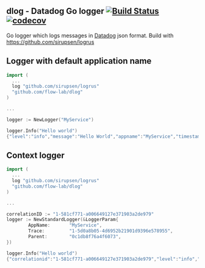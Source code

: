 ## dlog - Datadog Go logger [![Build Status](https://travis-ci.org/flow-lab/dlog.svg?branch=master)](https://travis-ci.org/flow-lab/dlog) [![codecov](https://codecov.io/gh/flow-lab/dlog/branch/master/graph/badge.svg)](https://codecov.io/gh/flow-lab/dlog)

Go logger which logs messages in [Datadog](https://docs.datadoghq.com/logs/)
json format. Build with https://github.com/sirupsen/logrus

## Logger with default application name

```go
import (
  ...
  log "github.com/sirupsen/logrus"
  "github.com/flow-lab/dlog"
)

...

logger := NewLogger("MyService")

logger.Info("Hello world")
{"level":"info","message":"Hello World","appname":"MyService","timestamp":"2018-04-15T21:06:00+02:00"}
```

## Context logger

```go
import (
  ...
  log "github.com/sirupsen/logrus"
  "github.com/flow-lab/dlog"
)

...

correlationID := "1-581cf771-a006649127e371903a2de979"
logger := NewStandardLogger(&LoggerParam{
		AppName:       "MyService",
		Trace:         "1-5d0a8b05-4d6952b21901d9396e578955",
		Parent:        "0c1db8f76a4f6073",
})

logger.Info("Hello world")
{"correlationid":"1-581cf771-a006649127e371903a2de979","level":"info","message":"Hello World","appname":"MyService","timestamp":"2018-04-15T21:05:19+02:00"}
```
